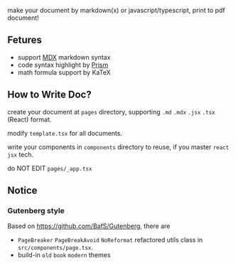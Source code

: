 make your document by markdown(x) or javascript/typescript, print to pdf document!

## Fetures

- support [MDX](https://mdxjs.com/) markdown syntax
- code syntax highlight by [Prism](https://prismjs.com/)
- math formula support by KaTeX

## How to Write Doc?

create your document at `pages` directory, supporting `.md` `.mdx` `.jsx` `.tsx` (React) format.

modify `template.tsx` for all documents.

write your components in `components` directory to reuse, if you master `react jsx` tech.

do NOT EDIT `pages/_app.tsx`

## Notice

### Gutenberg style

Based on <https://github.com/BafS/Gutenberg>, there are

- `PageBreaker` `PageBreakAvoid` `NoReformat` refactored utils class in `src/components/page.tsx`.
- build-in `old` `book` `modern` themes
